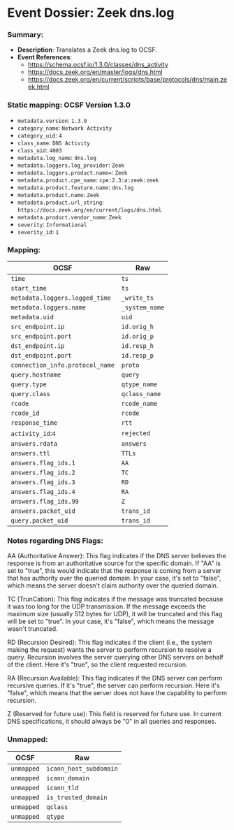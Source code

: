 # Event Dossier: Zeek dns.log
### Summary:
- **Description**: Translates a Zeek dns.log to OCSF. 
- **Event References**:
  - https://schema.ocsf.io/1.3.0/classes/dns_activity
  - https://docs.zeek.org/en/master/logs/dns.html
  - https://docs.zeek.org/en/current/scripts/base/protocols/dns/main.zeek.html
    
 ### Static mapping: OCSF Version 1.3.0
 - `metadata.version`: `1.3.0`
 - `category_name`: `Network Activity`
 - `category_uid`: `4`
 - `class_name`: `DNS Activity`
 - `class_uid`: `4003`
 - `metadata.log_name`: `dns.log`
 - `metadata.loggers.log_provider`: `Zeek`
 - `metadata.loggers.product.name=`: `Zeek`
 - `metadata.product.cpe_name`: `cpe:2.3:a:zeek:zeek`
 - `metadata.product.feature.name`: `dns.log`
 - `metadata.product.name`: `Zeek`
 - `metadata.product.url_string`: `https://docs.zeek.org/en/current/logs/dns.html`
 - `metadata.product.vendor_name`: `Zeek`
 - `severity`: `Informational`
 - `severity_id`: `1`

 ### Mapping:

| OCSF                          | Raw             |
| ----------------------------- | --------------- |
|`time`                         |`ts`             |
|`start_time`                   |`ts`             |
|`metadata.loggers.logged_time` |`_write_ts`      |
|`metadata.loggers.name`        |`_system_name`   |
|`metadata.uid`                 |`uid`            |
|`src_endpoint.ip`              |`id.orig_h`      |
|`src_endpoint.port`            |`id.orig_p`      |
|`dst_endpoint.ip`              |`id.resp_h`      |
|`dst_endpoint.port`            |`id.resp_p`      |
|`connection_info.protocol_name`|`proto`          |
|`query.hostname`               |`query`          |
|`query.type`                   |`qtype_name`     |
|`query.class`                  |`qclass_name`    |
|`rcode`                        |`rcode_name`     |
|`rcode_id`                     |`rcode`          |
|`response_time`                |`rtt`            |
|`activity_id`:`4`              |`rejected`       |
|`answers.rdata`                |`answers`        |
|`answers.ttl`                  |`TTLs`           |
|`answers.flag_ids.1`           |`AA`             | 
|`answers.flag_ids.2`           |`TC`             | 
|`answers.flag_ids.3`           |`RD`             | 
|`answers.flag_ids.4`           |`RA`             | 
|`answers.flag_ids.99`          |`Z`              |
|`answers.packet_uid`           |`trans_id`       |
|`query.packet_uid`             |`trans_id`       |


### Notes regarding DNS Flags:
AA (Authoritative Answer): This flag indicates if the DNS server believes the response is from an authoritative source for the specific domain. If "AA" is set to "true", this would indicate that the response is coming from a server that has authority over the queried domain. In your case, it's set to "false", which means the server doesn't claim authority over the queried domain.

TC (TrunCation): This flag indicates if the message was truncated because it was too long for the UDP transmission. If the message exceeds the maximum size (usually 512 bytes for UDP), it will be truncated and this flag will be set to "true". In your case, it's "false", which means the message wasn't truncated.

RD (Recursion Desired): This flag indicates if the client (i.e., the system making the request) wants the server to perform recursion to resolve a query. Recursion involves the server querying other DNS servers on behalf of the client. Here it's "true", so the client requested recursion.

RA (Recursion Available): This flag indicates if the DNS server can perform recursive queries. If it's "true", the server can perform recursion. Here it's "false", which means that the server does not have the capability to perform recursion.

Z (Reserved for future use): This field is reserved for future use. In current DNS specifications, it should always be "0" in all queries and responses.

 ### Unmapped:
| OCSF                       | Raw                       |
| -------------------------- | ------------------------- |
|`unmapped`                  |`icann_host_subdomain`     |
|`unmapped`                  |`icann_domain`             |
|`unmapped`                  |`icann_tld`                |
|`unmapped`                  |`is_trusted_domain`        |
|`unmapped`                  |`qclass`                   |
|`unmapped`                  |`qtype`                    |
